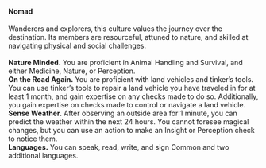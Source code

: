 #### Nomad

Wanderers and explorers, this culture values the journey over the destination.
Its members are resourceful, attuned to nature, and skilled at navigating physical and social challenges.
\
\
**Nature Minded.**
You are proficient in Animal Handling and Survival, and either Medicine, Nature, or Perception.
\
**On the Road Again.**
You are proficient with land vehicles and tinker’s tools.
You can use tinker’s tools to repair a land vehicle you have traveled in for at least 1 month, and gain expertise on any checks made to do so.
Additionally, you gain expertise on checks made to control or navigate a land vehicle.
\
**Sense Weather.**
After observing an outside area for 1 minute, you can predict the weather within the next 24 hours.
You cannot foresee magical changes, but you can use an action to make an Insight or Perception check to notice them.
\
**Languages.**
You can speak, read, write, and sign Common and two additional languages.
